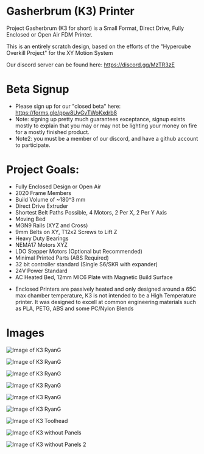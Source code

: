 # Gasherbrum (K3) Printer

Project Gasherbrum (K3 for short) is a Small Format, Direct Drive, Fully Enclosed or Open Air FDM Printer.

This is an entirely scratch design, based on the efforts of the "Hypercube Overkill Project" for the XY Motion System

Our discord server can be found here: https://discord.gg/MzTR3zE

# Beta Signup

 - Please sign up for our "closed beta" here: https://forms.gle/ppw8UvGvTWoKxdrb8
 - Note: signing up pretty much guarantees exceptance, signup exists mostly to explain that you may or may not be lighting your money on fire for a mostly finished product.
 - Note2: you must be a member of our discord, and have a github account to participate.


# Project Goals:
- Fully Enclosed Design or Open Air
- 2020 Frame Members
- Build Volume of ~180^3 mm
- Direct Drive Extruder
- Shortest Belt Paths Possible, 4 Motors, 2 Per X, 2 Per Y Axis
- Moving Bed
- MGN9 Rails (XYZ and Cross)
- 9mm Belts on XY, T12x2 Screws to Lift Z
- Heavy Duty Bearings
- NEMA17 Motors XYZ
- LDO Stepper Motors (Optional but Recommended)
- Minimal Printed Parts (ABS Required)
- 32 bit controller standard (Single S6/SKR with expander)
- 24V Power Standard
- AC Heated Bed, 12mm MIC6 Plate with Magnetic Build Surface

* Enclosed Printers are passively heated and only designed around a 65C max chamber temperature, K3 is not intended to be a High Temperature printer. It was designed to excell at common engineering materials such as PLA, PETG, ABS and some PC/Nylon Blends

# Images
 ![Image of K3 RyanG](Images/ryang_1.jpg?raw=true)
  
 ![Image of K3 RyanG](Images/ryang_2.jpg?raw=true) 

 ![Image of K3 RyanG](Images/ryang_3.jpg?raw=true) 

 ![Image of K3 RyanG](Images/ryang_4.jpg?raw=true) 

 ![Image of K3 RyanG](Images/ryang_5.jpg?raw=true) 
 
 ![Image of K3 RyanG](Images/ryang_9.jpg?raw=true) 
 
 ![Image of K3 Toolhead](Images/k3_toolhead.png?raw=true)
 
 ![Image of K3 without Panels](Images/k3_open_air_1.png?raw=true)
 
 ![Image of K3 without Panels 2](Images/k3_open_air_2.png?raw=true)



